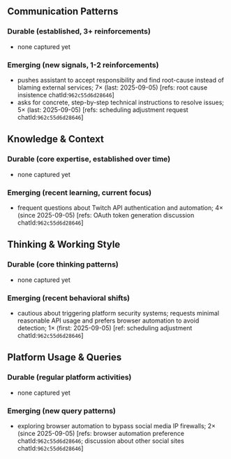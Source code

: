 ## Communication Patterns
### Durable (established, 3+ reinforcements)
- none captured yet

### Emerging (new signals, 1-2 reinforcements)
- pushes assistant to accept responsibility and find root-cause instead of blaming external services; 7× (last: 2025-09-05) [refs: root cause insistence chatId:`962c55d6d28646`]
- asks for concrete, step-by-step technical instructions to resolve issues; 5× (last: 2025-09-05) [refs: scheduling adjustment request chatId:`962c55d6d28646`]

## Knowledge & Context
### Durable (core expertise, established over time)
- none captured yet

### Emerging (recent learning, current focus)
- frequent questions about Twitch API authentication and automation; 4× (since 2025-09-05) [refs: OAuth token generation discussion chatId:`962c55d6d28646`]

## Thinking & Working Style
### Durable (core thinking patterns)
- none captured yet

### Emerging (recent behavioral shifts)
- cautious about triggering platform security systems; requests minimal reasonable API usage and prefers browser automation to avoid detection; 1× (first: 2025-09-05) [ref: scheduling adjustment chatId:`962c55d6d28646`]

## Platform Usage & Queries
### Durable (regular platform activities)
- none captured yet

### Emerging (new query patterns)
- exploring browser automation to bypass social media IP firewalls; 2× (since 2025-09-05) [refs: browser automation preference chatId:`962c55d6d28646`; discussion about other social sites chatId:`962c55d6d28646`]